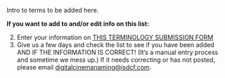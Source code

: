 Intro to terms to be added here. 

**If you want to add to and/or edit info on this list:**

2) Enter your information on [THIS TERMINOLOGY SUBMISSION FORM](https://forms.gle/5AjbGtfnThZk9GAU7)
3) Give us a few days and check the list to see if you have been added AND IF THE INFORMATION IS CORRECT! (It’s a manual entry process and sometime we mess up.) If it needs correcting or has not posted, please email <digitalcinemanaming@isdcf.com>. 